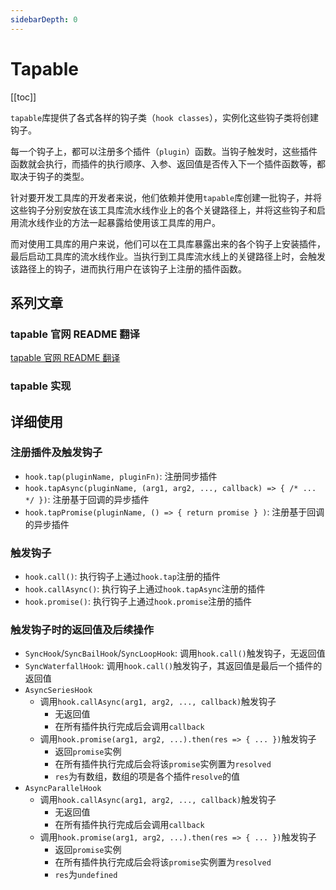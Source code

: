 ```yaml
---
sidebarDepth: 0
---
```


# Tapable

[[toc]]

`tapable`库提供了各式各样的钩子类（`hook classes`），实例化这些钩子类将创建钩子。

每一个钩子上，都可以注册多个插件（`plugin`）函数。当钩子触发时，这些插件函数就会执行，而插件的执行顺序、入参、返回值是否传入下一个插件函数等，都取决于钩子的类型。

针对要开发工具库的开发者来说，他们依赖并使用`tapable`库创建一批钩子，并将这些钩子分别安放在该工具库流水线作业上的各个关键路径上，并将这些钩子和启用流水线作业的方法一起暴露给使用该工具库的用户。

而对使用工具库的用户来说，他们可以在工具库暴露出来的各个钩子上安装插件，最后启动工具库的流水线作业。当执行到工具库流水线上的关键路径上时，会触发该路径上的钩子，进而执行用户在该钩子上注册的插件函数。

## 系列文章

### tapable 官网 README 翻译

[tapable 官网 README 翻译](./tapable-readme.md)

### tapable 实现

## 详细使用

### 注册插件及触发钩子

- `hook.tap(pluginName, pluginFn)`: 注册同步插件
- `hook.tapAsync(pluginName, (arg1, arg2, ..., callback) => { /* ... */ })`: 注册基于回调的异步插件
- `hook.tapPromise(pluginName, () => { return promise } )`: 注册基于回调的异步插件

### 触发钩子

- `hook.call()`: 执行钩子上通过`hook.tap`注册的插件
- `hook.callAsync()`: 执行钩子上通过`hook.tapAsync`注册的插件
- `hook.promise()`: 执行钩子上通过`hook.promise`注册的插件

### 触发钩子时的返回值及后续操作

- `SyncHook`/`SyncBailHook`/`SyncLoopHook`: 调用`hook.call()`触发钩子，无返回值
- `SyncWaterfallHook`: 调用`hook.call()`触发钩子，其返回值是最后一个插件的返回值
- `AsyncSeriesHook`
  - 调用`hook.callAsync(arg1, arg2, ..., callback)`触发钩子
    - 无返回值
    - 在所有插件执行完成后会调用`callback`
  - 调用`hook.promise(arg1, arg2, ...).then(res => { ... })`触发钩子
    - 返回`promise`实例
    - 在所有插件执行完成后会将该`promise`实例置为`resolved`
    - `res`为有数组，数组的项是各个插件`resolve`的值
- `AsyncParallelHook`
  - 调用`hook.callAsync(arg1, arg2, ..., callback)`触发钩子
    - 无返回值
    - 在所有插件执行完成后会调用`callback`
  - 调用`hook.promise(arg1, arg2, ...).then(res => { ... })`触发钩子
    - 返回`promise`实例
    - 在所有插件执行完成后会将该`promise`实例置为`resolved`
    - `res`为`undefined`
